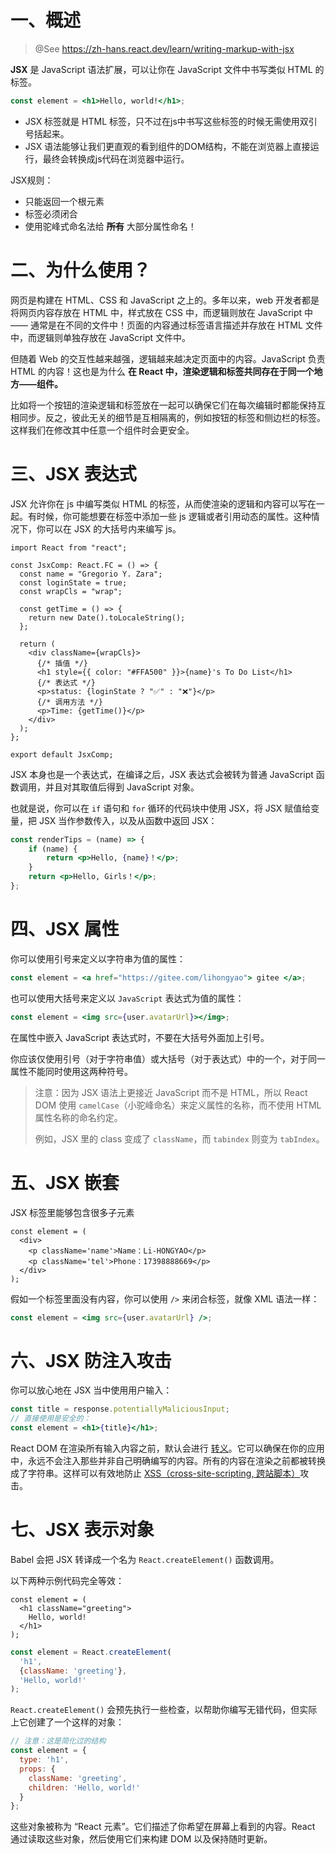 # 一、概述

> @See https://zh-hans.react.dev/learn/writing-markup-with-jsx

**JSX** 是 JavaScript 语法扩展，可以让你在 JavaScript 文件中书写类似 HTML 的标签。

```jsx
const element = <h1>Hello, world!</h1>;
```

- JSX 标签就是 HTML 标签，只不过在js中书写这些标签的时候无需使用双引号括起来。
- JSX 语法能够让我们更直观的看到组件的DOM结构，不能在浏览器上直接运行，最终会转换成js代码在浏览器中运行。

JSX规则：

- 只能返回一个根元素
- 标签必须闭合
- 使用驼峰式命名法给 <del>**所有**</del> 大部分属性命名！

# 二、为什么使用？

网页是构建在 HTML、CSS 和 JavaScript 之上的。多年以来，web 开发者都是将网页内容存放在 HTML 中，样式放在 CSS 中，而逻辑则放在 JavaScript 中 —— 通常是在不同的文件中！页面的内容通过标签语言描述并存放在 HTML 文件中，而逻辑则单独存放在 JavaScript 文件中。

但随着 Web 的交互性越来越强，逻辑越来越决定页面中的内容。JavaScript 负责 HTML 的内容！这也是为什么 **在 React 中，渲染逻辑和标签共同存在于同一个地方——组件。**

比如将一个按钮的渲染逻辑和标签放在一起可以确保它们在每次编辑时都能保持互相同步。反之，彼此无关的细节是互相隔离的，例如按钮的标签和侧边栏的标签。这样我们在修改其中任意一个组件时会更安全。

# 三、JSX 表达式

JSX 允许你在 js 中编写类似 HTML 的标签，从而使渲染的逻辑和内容可以写在一起。有时候，你可能想要在标签中添加一些 js 逻辑或者引用动态的属性。这种情况下，你可以在 JSX 的大括号内来编写 js。

```react
import React from "react";

const JsxComp: React.FC = () => {
  const name = "Gregorio Y. Zara";
  const loginState = true;
  const wrapCls = "wrap";

  const getTime = () => {
    return new Date().toLocaleString();
  };

  return (
    <div className={wrapCls}>
      {/* 插值 */}
      <h1 style={{ color: "#FFA500" }}>{name}'s To Do List</h1>
      {/* 表达式 */}
      <p>status: {loginState ? "✅" : "❌"}</p>
      {/* 调用方法 */}
      <p>Time: {getTime()}</p>
    </div>
  );
};

export default JsxComp;
```

JSX 本身也是一个表达式，在编译之后，JSX 表达式会被转为普通 JavaScript 函数调用，并且对其取值后得到 JavaScript 对象。

也就是说，你可以在 `if` 语句和 `for` 循环的代码块中使用 JSX，将 JSX 赋值给变量，把 JSX 当作参数传入，以及从函数中返回 JSX：

```jsx
const renderTips = (name) => {
    if (name) {
        return <p>Hello, {name}！</p>;
    }
    return <p>Hello, Girls！</p>;
};
```

# 四、JSX 属性

你可以使用引号来定义以字符串为值的属性：

```jsx
const element = <a href="https://gitee.com/lihongyao"> gitee </a>;
```

也可以使用大括号来定义以 `JavaScript` 表达式为值的属性：

```jsx
const element = <img src={user.avatarUrl}></img>;
```

在属性中嵌入 JavaScript 表达式时，不要在大括号外面加上引号。

你应该仅使用引号（对于字符串值）或大括号（对于表达式）中的一个，对于同一属性不能同时使用这两种符号。

> 注意：因为 JSX 语法上更接近 JavaScript 而不是 HTML，所以 React DOM 使用 `camelCase`（小驼峰命名）来定义属性的名称，而不使用 HTML 属性名称的命名约定。
>
> 例如，JSX 里的 class 变成了 `className`，而 `tabindex` 则变为 `tabIndex`。

# 五、JSX 嵌套

JSX 标签里能够包含很多子元素

```react
const element = (
  <div>
    <p className='name'>Name：Li-HONGYAO</p>
    <p className='tel'>Phone：17398888669</p>
  </div>
);
```

假如一个标签里面没有内容，你可以使用 `/>` 来闭合标签，就像 XML 语法一样：

```jsx
const element = <img src={user.avatarUrl} />;
```

# 六、JSX 防注入攻击

你可以放心地在 JSX 当中使用用户输入：

```jsx
const title = response.potentiallyMaliciousInput;
// 直接使用是安全的：
const element = <h1>{title}</h1>;
```

React DOM 在渲染所有输入内容之前，默认会进行 [转义](https://stackoverflow.com/questions/7381974/which-characters-need-to-be-escaped-on-html)。它可以确保在你的应用中，永远不会注入那些并非自己明确编写的内容。所有的内容在渲染之前都被转换成了字符串。这样可以有效地防止 [XSS（cross-site-scripting, 跨站脚本）](https://en.wikipedia.org/wiki/Cross-site_scripting)攻击。

# 七、JSX 表示对象

Babel 会把 JSX 转译成一个名为 `React.createElement()` 函数调用。

以下两种示例代码完全等效：

```react
const element = (
  <h1 className="greeting">
    Hello, world!
  </h1>
);
```

```js
const element = React.createElement(
  'h1',
  {className: 'greeting'},
  'Hello, world!'
);
```

`React.createElement()` 会预先执行一些检查，以帮助你编写无错代码，但实际上它创建了一个这样的对象：

```js
// 注意：这是简化过的结构
const element = {
  type: 'h1',
  props: {
    className: 'greeting',
    children: 'Hello, world!'
  }
};
```

这些对象被称为 “React 元素”。它们描述了你希望在屏幕上看到的内容。React 通过读取这些对象，然后使用它们来构建 DOM 以及保持随时更新。













